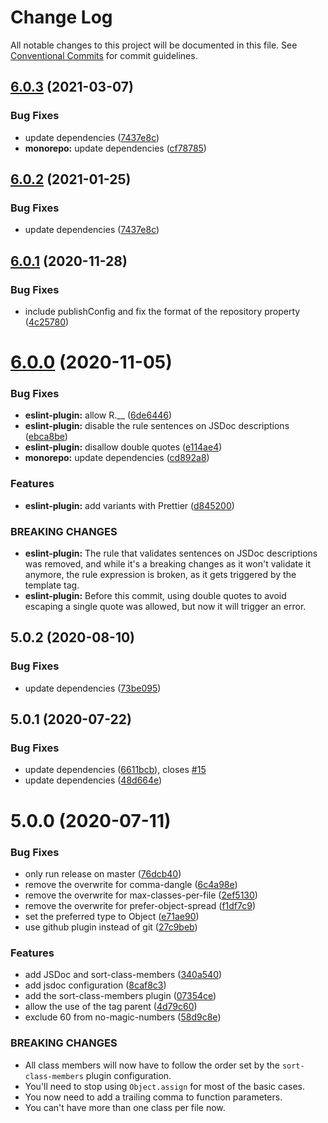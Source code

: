 # Change Log

All notable changes to this project will be documented in this file.
See [Conventional Commits](https://conventionalcommits.org) for commit guidelines.

## [6.0.3](https://github.com/homer0/packages/compare/@homer0/eslint-plugin@6.0.1...@homer0/eslint-plugin@6.0.3) (2021-03-07)


### Bug Fixes

* update dependencies ([7437e8c](https://github.com/homer0/packages/commit/7437e8c12e1d46d11f8dd8cfe793307391dbfa5f))
* **monorepo:** update dependencies ([cf78785](https://github.com/homer0/packages/commit/cf7878566344cb34b6d5f584ec11227a20fc1c53))





## [6.0.2](https://github.com/homer0/packages/compare/@homer0/eslint-plugin@6.0.1...@homer0/eslint-plugin@6.0.2) (2021-01-25)


### Bug Fixes

* update dependencies ([7437e8c](https://github.com/homer0/packages/commit/7437e8c12e1d46d11f8dd8cfe793307391dbfa5f))





## [6.0.1](https://github.com/homer0/packages/compare/@homer0/eslint-plugin@6.0.0...@homer0/eslint-plugin@6.0.1) (2020-11-28)


### Bug Fixes

* include publishConfig and fix the format of the repository property ([4c25780](https://github.com/homer0/packages/commit/4c25780099bd60443a3625f5ab2c62a41a5c1314))





# [6.0.0](https://github.com/homer0/packages/compare/@homer0/eslint-plugin@5.0.2...@homer0/eslint-plugin@6.0.0) (2020-11-05)


### Bug Fixes

* **eslint-plugin:** allow R.__ ([6de6446](https://github.com/homer0/packages/commit/6de6446ff760c4e40a4818cd8d27bce200c43b06))
* **eslint-plugin:** disable the rule sentences on JSDoc descriptions ([ebca8be](https://github.com/homer0/packages/commit/ebca8beeff58ea95dc03dd8a1e3bf825d06537b2))
* **eslint-plugin:** disallow double quotes ([e114ae4](https://github.com/homer0/packages/commit/e114ae496484df6f2527ad0ef484069eba412cdf))
* **monorepo:** update dependencies ([cd892a8](https://github.com/homer0/packages/commit/cd892a865d8251cab3f80913a2c219c118d67e19))


### Features

* **eslint-plugin:** add variants with Prettier ([d845200](https://github.com/homer0/packages/commit/d84520063c23e20d7e18c5f39220de339691ac99))


### BREAKING CHANGES

* **eslint-plugin:** The rule that validates sentences on JSDoc descriptions was removed, and while
it's a breaking changes as it won't validate it anymore, the rule expression is broken, as
it gets triggered by the template tag.
* **eslint-plugin:** Before this commit, using double quotes to avoid escaping a single quote
was allowed, but now it will trigger an error.





## 5.0.2 (2020-08-10)


### Bug Fixes

* update dependencies ([73be095](https://github.com/homer0/packages/commit/73be095484748600643e78bc11457ac5b06276ec))

## 5.0.1 (2020-07-22)


### Bug Fixes

* update dependencies ([6611bcb](https://github.com/homer0/packages/commit/6611bcb61ec3d4045501db79b41a5a17b0a8a770)), closes [#15](https://github.com/homer0/packages/issues/15)
* update dependencies ([48d664e](https://github.com/homer0/packages/commit/48d664e9eda47106c371509ff064602d51fa5379))

# 5.0.0 (2020-07-11)


### Bug Fixes

* only run release on master ([76dcb40](https://github.com/homer0/packages/commit/76dcb40127cdee6281faf1dfa0c25fd4e51e79ce))
* remove the overwrite for comma-dangle ([6c4a98e](https://github.com/homer0/packages/commit/6c4a98e07aaf3533ce4d0627db264f6f8fbf818b))
* remove the overwrite for max-classes-per-file ([2ef5130](https://github.com/homer0/packages/commit/2ef5130a6c6f8136f8e9c699abdaf266b2d9c030))
* remove the overwrite for prefer-object-spread ([f1df7c9](https://github.com/homer0/packages/commit/f1df7c9a1dbff4594db11ddb5b19b5ea34d5cdb3))
* set the preferred type to Object ([e71ae90](https://github.com/homer0/packages/commit/e71ae90ba2413d1b00656726a3d0fb986740e9ea))
* use github plugin instead of git ([27c9beb](https://github.com/homer0/packages/commit/27c9bebe0e6d370a71254c5e39fc056cf128badd))


### Features

* add JSDoc and sort-class-members ([340a540](https://github.com/homer0/packages/commit/340a5406623c97bd49871d679bf3e57f88fde447))
* add jsdoc configuration ([8caf8c3](https://github.com/homer0/packages/commit/8caf8c3f65ea9ec3a382b13a31a365c59253ad3b))
* add the sort-class-members plugin ([07354ce](https://github.com/homer0/packages/commit/07354ceab3109b4ea13b81ee8e41abfe8f676962))
* allow the use of the tag parent ([4d79c60](https://github.com/homer0/packages/commit/4d79c6005832c2033b805b75c4cbfd97907bf4ea))
* exclude 60 from no-magic-numbers ([58d9c8e](https://github.com/homer0/packages/commit/58d9c8eaecba8653bf91f50026e8012f18540150))


### BREAKING CHANGES

* All class members will now have to follow the order set by the `sort-class-members` plugin configuration.
* You'll need to stop using `Object.assign` for most of the basic cases.
* You now need to add a trailing comma to function parameters.
* You can't have more than one class per file now.
